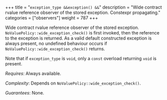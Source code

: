 +++
title = "`exception_type &&exception() &&`"
description = "Wide contract rvalue reference observer of the stored exception. Constexpr propagating."
categories = ["observers"]
weight = 787
+++

Wide contract rvalue reference observer of the stored exception. `NoValuePolicy::wide_exception_check()` is first invoked, then the reference to the exception is returned. As a valid default constructed exception is always present, no undefined behaviour occurs if `NoValuePolicy::wide_exception_check()` returns.

Note that if `exception_type` is `void`, only a `const` overload returning `void` is present.

*Requires*: Always available.

*Complexity*: Depends on `NoValuePolicy::wide_exception_check()`.

*Guarantees*: None.

